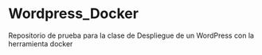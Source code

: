 # Wordpress_Docker
Repositorio de prueba para la clase de Despliegue de un WordPress con la herramienta docker 
